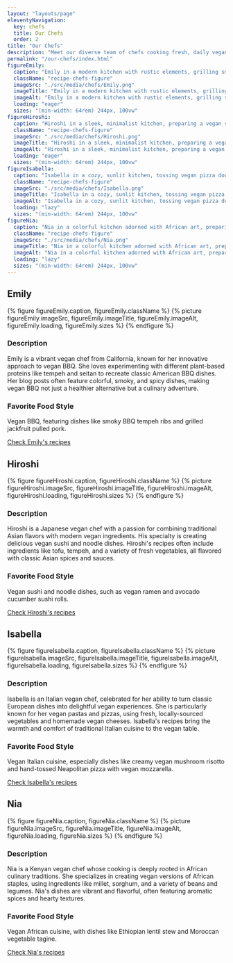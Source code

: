 ```yaml
---
layout: "layouts/page"
eleventyNavigation:
  key: chefs
  title: Our Chefs
  order: 2
title: "Our Chefs"
description: "Meet our diverse team of chefs cooking fresh, daily vegan meals. Revisit our page for new, globally-inspired recipes and culinary insights from our expert chefs."
permalink: "/our-chefs/index.html"
figureEmily:
  caption: "Emily in a modern kitchen with rustic elements, grilling smoky BBQ tempeh ribs."
  className: "recipe-chefs-figure"
  imageSrc: "./src/media/chefs/Emily.png"
  imageTitle: "Emily in a modern kitchen with rustic elements, grilling smoky BBQ tempeh ribs."
  imageAlt: "Emily in a modern kitchen with rustic elements, grilling smoky BBQ tempeh ribs."
  loading: "eager"
  sizes: "(min-width: 64rem) 244px, 100vw"
figureHiroshi:
  caption: "Hiroshi in a sleek, minimalist kitchen, preparing a vegan sushi platter."
  className: "recipe-chefs-figure"
  imageSrc: "./src/media/chefs/Hiroshi.png"
  imageTitle: "Hiroshi in a sleek, minimalist kitchen, preparing a vegan sushi platter."
  imageAlt: "Hiroshi in a sleek, minimalist kitchen, preparing a vegan sushi platter."
  loading: "eager"
  sizes: "(min-width: 64rem) 244px, 100vw"
figureIsabella:
  caption: "Isabella in a cozy, sunlit kitchen, tossing vegan pizza dough in a rustic setting."
  className: "recipe-chefs-figure"
  imageSrc: "./src/media/chefs/Isabella.png"
  imageTitle: "Isabella in a cozy, sunlit kitchen, tossing vegan pizza dough in a rustic setting."
  imageAlt: "Isabella in a cozy, sunlit kitchen, tossing vegan pizza dough in a rustic setting."
  loading: "lazy"
  sizes: "(min-width: 64rem) 244px, 100vw"
figureNia:
  caption: "Nia in a colorful kitchen adorned with African art, preparing a vegan Ethiopian lentil stew."
  className: "recipe-chefs-figure"
  imageSrc: "./src/media/chefs/Nia.png"
  imageTitle: "Nia in a colorful kitchen adorned with African art, preparing a vegan Ethiopian lentil stew."
  imageAlt: "Nia in a colorful kitchen adorned with African art, preparing a vegan Ethiopian lentil stew."
  loading: "lazy"
  sizes: "(min-width: 64rem) 244px, 100vw"
---
```


<div class="recipe-chefs-container">

<div class="recipe-chefs">

## Emily

{% figure figureEmily.caption, figureEmily.className %}
  {% picture figureEmily.imageSrc, figureEmily.imageTitle, figureEmily.imageAlt, figureEmily.loading, figureEmily.sizes %}
{% endfigure %}

### Description

Emily is a vibrant vegan chef from California, known for her innovative approach to vegan BBQ. She loves experimenting with different plant-based proteins like tempeh and seitan to recreate classic American BBQ dishes. Her blog posts often feature colorful, smoky, and spicy dishes, making vegan BBQ not just a healthier alternative but a culinary adventure.

### Favorite Food Style

Vegan BBQ, featuring dishes like smoky BBQ tempeh ribs and grilled jackfruit pulled pork.

[Check Emily's recipes](/tag/emily/)

</div>
<div class="recipe-chefs">

## Hiroshi

{% figure figureHiroshi.caption, figureHiroshi.className %}
  {% picture figureHiroshi.imageSrc, figureHiroshi.imageTitle, figureHiroshi.imageAlt, figureHiroshi.loading, figureHiroshi.sizes %}
{% endfigure %}

### Description

Hiroshi is a Japanese vegan chef with a passion for combining traditional Asian flavors with modern vegan ingredients. His specialty is creating delicious vegan sushi and noodle dishes. Hiroshi's recipes often include ingredients like tofu, tempeh, and a variety of fresh vegetables, all flavored with classic Asian spices and sauces.

### Favorite Food Style

Vegan sushi and noodle dishes, such as vegan ramen and avocado cucumber sushi rolls.

[Check Hiroshi's recipes](/tag/hiroshi/)

</div>
<div class="recipe-chefs">

## Isabella

{% figure figureIsabella.caption, figureIsabella.className %}
  {% picture figureIsabella.imageSrc, figureIsabella.imageTitle, figureIsabella.imageAlt, figureIsabella.loading, figureIsabella.sizes %}
{% endfigure %}

### Description

Isabella is an Italian vegan chef, celebrated for her ability to turn classic European dishes into delightful vegan experiences. She is particularly known for her vegan pastas and pizzas, using fresh, locally-sourced vegetables and homemade vegan cheeses. Isabella's recipes bring the warmth and comfort of traditional Italian cuisine to the vegan table.

### Favorite Food Style

Vegan Italian cuisine, especially dishes like creamy vegan mushroom risotto and hand-tossed Neapolitan pizza with vegan mozzarella.

[Check Isabella's recipes](/tag/isabella/)

</div>
<div class="recipe-chefs">

## Nia

{% figure figureNia.caption, figureNia.className %}
  {% picture figureNia.imageSrc, figureNia.imageTitle, figureNia.imageAlt, figureNia.loading, figureNia.sizes %}
{% endfigure %}

### Description

Nia is a Kenyan vegan chef whose cooking is deeply rooted in African culinary traditions. She specializes in creating vegan versions of African staples, using ingredients like millet, sorghum, and a variety of beans and legumes. Nia's dishes are vibrant and flavorful, often featuring aromatic spices and hearty textures.

### Favorite Food Style

Vegan African cuisine, with dishes like Ethiopian lentil stew and Moroccan vegetable tagine.

[Check Nia's recipes](/tag/nia/)

</div>
</div>

